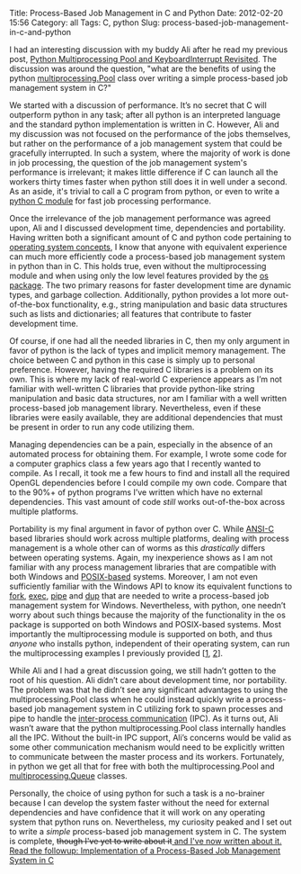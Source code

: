 Title: Process-Based Job Management in C and Python
Date: 2012-02-20 15:56
Category: all
Tags: C, python
Slug: process-based-job-management-in-c-and-python

I had an interesting discussion with my buddy Ali after he read my
previous post, [Python Multiprocessing Pool and KeyboardInterrupt
Revisited][]. The discussion was around the question, "what are the
benefits of using the python [multiprocessing.Pool][] class over writing
a simple process-based job management system in C?"

We started with a discussion of performance. It’s no secret that C will
outperform python in any task; after all python is an interpreted
language and the standard python implementation is written in C.
However, Ali and my discussion was not focused on the performance of the
jobs themselves, but rather on the performance of a job management
system that could be gracefully interrupted. In such a system, where the
majority of work is done in job processing, the question of the job
management system's performance is irrelevant; it makes little
difference if C can launch all the workers thirty times faster when
python still does it in well under a second. As an aside, it's trivial
to call a C program from python, or even to write a [python C module][]
for fast job processing performance.

Once the irrelevance of the job management performance was agreed upon,
Ali and I discussed development time, dependencies and portability.
Having written both a significant amount of C and python code pertaining
to [operating system concepts][], I know that anyone with equivalent
experience can much more efficiently code a process-based job management
system in python than in C. This holds true, even without the
multiprocessing module and when using only the low level features
provided by the [os package][]. The two primary reasons for faster
development time are dynamic types, and garbage collection.
Additionally, python provides a lot more out-of-the-box functionality,
e.g., string manipulation and basic data structures such as lists and
dictionaries; all features that contribute to faster development time.

Of course, if one had all the needed libraries in C, then my only
argument in favor of python is the lack of types and implicit memory
management. The choice between C and python in this case is simply up to
personal preference. However, having the required C libraries is a
problem on its own. This is where my lack of real-world C experience
appears as I’m not familiar with well-written C libraries that provide
python-like string manipulation and basic data structures, nor am I
familiar with a well written process-based job management library.
Nevertheless, even if these libraries were easily available, they are
additional dependencies that must be present in order to run any code
utilizing them.

Managing dependencies can be a pain, especially in the absence of an
automated process for obtaining them. For example, I wrote some code for
a computer graphics class a few years ago that I recently wanted to
compile. As I recall, it took me a few hours to find and install all the
required OpenGL dependencies before I could compile my own code. Compare
that to the 90%+ of python programs I’ve written which have no external
dependencies. This vast amount of code *still* works out-of-the-box
across multiple platforms.

Portability is my final argument in favor of python over C. While
[ANSI-C][] based libraries should work across multiple platforms,
dealing with process management is a whole other can of worms as this
*drastically* differs between operating systems. Again, my inexperience
shows as I am not familiar with any process management libraries that
are compatible with both Windows and [POSIX-based][] systems. Moreover,
I am not even sufficiently familiar with the Windows API to know its
equivalent functions to [fork][], [exec][], [pipe][] and [dup][] that
are needed to write a process-based job management system for Windows.
Nevertheless, with python, one needn’t worry about such things because
the majority of the functionality in the os package is supported on both
Windows and POSIX-based systems. Most importantly the multiprocessing
module is supported on both, and thus *anyone* who installs python,
independent of their operating system, can run the multiprocessing
examples I previously provided [[1][], [2][]].

While Ali and I had a great discussion going, we still hadn’t gotten to
the root of his question. Ali didn’t care about development time, nor
portability. The problem was that he didn’t see any significant
advantages to using the multiprocessing.Pool class when he could instead
quickly write a process-based job management system in C utilizing fork
to spawn processes and pipe to handle the [inter-process
communication][] (IPC). As it turns out, Ali wasn’t aware that the
python multiprocessing.Pool class internally handles all the IPC.
Without the built-in IPC support, Ali’s concerns would be valid as some
other communication mechanism would need to be explicitly written to
communicate between the master process and its workers. Fortunately, in
python we get all that for free with both the multiprocessing.Pool and
[multiprocessing.Queue][] classes.

Personally, the choice of using python for such a task is a no-brainer
because I can develop the system faster without the need for external
dependencies and have confidence that it will work on any operating
system that python runs on. Nevertheless, my curiosity peaked and I set
out to write a *simple* process-based job management system in C. The
system is complete, ~~though I've yet to write about
it~~<ins datetime="2012-02-24T07:02:59+00:00"> and I've now written
about it. Read the followup: [Implementation of a Process-Based Job
Management System in C][]</ins>

  [Python Multiprocessing Pool and KeyboardInterrupt Revisited]: /2012/02/14/python-multiprocessing-pool-and-keyboardinterrupt-revisited/
  [multiprocessing.Pool]: http://docs.python.org/library/multiprocessing.html#module-multiprocessing.pool
  [python C module]: /2010/09/14/properly-handling-the-keyboard-interrupt-exception-sigint-within-a-python-c-module/
    "Properly Handling the Keyboard Interrupt Exception (SIGINT) within a Python C Module"
  [operating system concepts]: http://cs.ucsb.edu/~bboe/p/cv#teaching
  [os package]: http://docs.python.org/library/os.html
  [ANSI-C]: http://en.wikipedia.org/wiki/ANSI_C
  [POSIX-based]: http://en.wikipedia.org/wiki/POSIX
  [fork]: http://pubs.opengroup.org/onlinepubs/009604599/functions/fork.html
  [exec]: http://pubs.opengroup.org/onlinepubs/009604499/functions/exec.html
  [pipe]: http://pubs.opengroup.org/onlinepubs/009604599/functions/pipe.html
  [dup]: http://pubs.opengroup.org/onlinepubs/007904975/functions/dup.html
  [1]: /2010/08/26/python-multiprocessing-and-keyboardinterrupt/
    "Python Multiprocessing and KeyboardInterrupt"
  [2]: /2011/01/28/the-python-multiprocessing-queue-and-large-objects/
    "The Python Multiprocessing Queue and Large Objects"
  [inter-process communication]: http://en.wikipedia.org/wiki/Inter-process_communication
  [multiprocessing.Queue]: http://docs.python.org/library/multiprocessing.html#exchanging-objects-between-processes
  [Implementation of a Process-Based Job Management System in C]: /2012/02/23/implementation-of-a-process-based-job-management-system-in-c/
    "Implementation of a Process-Based Job Management System in C"
